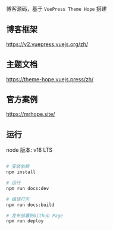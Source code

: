 博客源码，基于 `VuePress Theme Hope` 搭建

## 博客框架

https://v2.vuepress.vuejs.org/zh/

## 主题文档

https://theme-hope.vuejs.press/zh/

## 官方案例

https://mrhope.site/

## 运行

node 版本: v18 LTS

```bash

# 安装依赖
npm install

# 运行
npm run docs:dev

# 编译打包
npm run docs:build

# 发布部署到Github Page
npm run deploy

```
